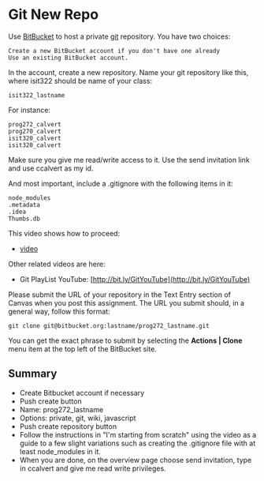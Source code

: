 # Git New Repo

Use [BitBucket](https://bitbucket.org) to host a private [git](http://git-scm.com/book/en/v2) repository. You have two choices:

    Create a new BitBucket account if you don't have one already
    Use an existing BitBucket account.

In the account, create a new repository. Name your git repository like this, where isit322 should be name of your class:

	isit322_lastname

For instance:

	prog272_calvert
	prog270_calvert
	isit320_calvert
	isit320_calvert

Make sure you give me read/write access to it. Use the send invitation link and use ccalvert as my id.

And most important, include a .gitignore with the following items in it:

	node_modules
	.metadata
	.idea
	Thumbs.db

This video shows how to proceed:

- [video](http://youtu.be/HCoC3FbdcQk)

Other related videos are here:

- Git PlayList YouTube: [http://bit.ly/GitYouTube](http://bit.ly/GitYouTube)

Please submit the URL of your repository in the Text Entry section of Canvas when you post this assignment. The URL you submit should, in a general way, follow this format:

	git clone git@bitbucket.org:lastname/prog272_lastname.git

You can get the exact phrase to submit by selecting the **Actions | Clone** menu item at the top left of the BitBucket site.

## Summary

- Create Bitbucket account if necessary
- Push create button
- Name: prog272_lastname
- Options: private, git, wiki, javascript
- Push create repository button
- Follow the instructions in "I'm starting from scratch" using the video as a guide to a few slight variations such as creating the .gitignore file with at least node_modules in it.
- When you are done, on the overview page choose send invitation, type in ccalvert and give me read write privileges.
